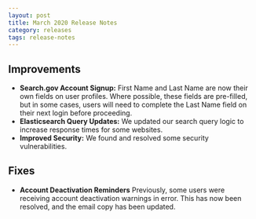 ```yaml
---
layout: post
title: March 2020 Release Notes
category: releases
tags: release-notes
---
```


## Improvements

* **Search.gov Account Signup:** First Name and Last Name are now their own fields on user profiles. Where possible, these fields are pre-filled, but in some cases, users will need to complete the Last Name field on their next login before proceeding.
* **Elasticsearch Query Updates:** We updated our search query logic to increase response times for some websites.
* **Improved Security:** We found and resolved some security vulnerabilities.

## Fixes

* **Account Deactivation Reminders** Previously, some users were receiving account deactivation warnings in error. This has now been resolved, and the email copy has been updated.